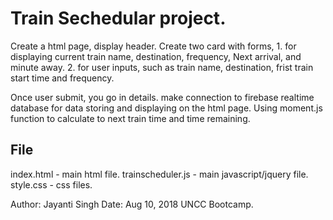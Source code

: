 # Train Sechedular project.

Create a html page, display header.
Create two card with forms,
        1. for displaying current train name, destination, frequency, Next arrival, and minute away.
        2. for user inputs, such as train name, destination, frist train start time and frequency.

Once user submit, you go in details. make connection to firebase realtime database for data storing and displaying on the html page.
Using moment.js function to calculate to next train time and time remaining.


## File

index.html - main html file.
trainscheduler.js - main javascript/jquery file.
style.css - css files.



Author: Jayanti Singh
Date: Aug 10, 2018
UNCC Bootcamp.

